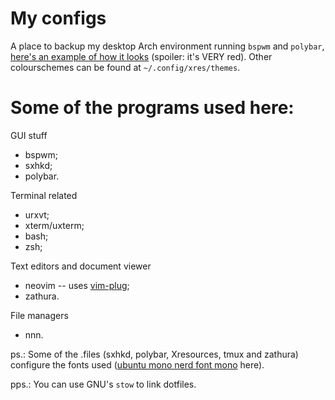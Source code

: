 # My configs
A place to backup my desktop Arch environment running `bspwm` and `polybar`, 
[here's an example of how it looks][sample-shot] (spoiler: it's VERY red). 
Other colourschemes can be found at `~/.config/xres/themes`.

# Some of the programs used here:
GUI stuff
*   bspwm;
*   sxhkd;
*   polybar.

Terminal related
*   urxvt;
*   xterm/uxterm;
*   bash;
*   zsh;

Text editors and document viewer
*   neovim -- uses [vim-plug][plug];
*   zathura.

File managers
*   nnn.

ps.: Some of the .files (sxhkd, polybar, Xresources, tmux and zathura) 
configure the fonts used ([ubuntu mono nerd font mono][nerdfonts] here).

pps.: You can use GNU's `stow` to link dotfiles.

[sample-shot]: https://i.imgur.com/y59jqSG.png
[plug]: https://github.com/junegunn/vim-plug
[tmux-plugins]: https://github.com/tmux-plugins/tpm
[nerdfonts]: https://nerdfonts.com/
